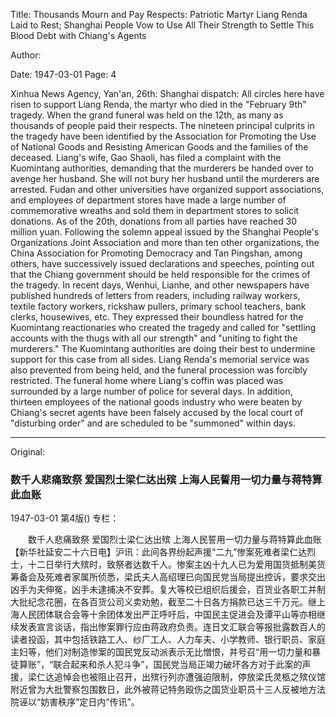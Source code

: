 Title: Thousands Mourn and Pay Respects: Patriotic Martyr Liang Renda Laid to Rest; Shanghai People Vow to Use All Their Strength to Settle This Blood Debt with Chiang's Agents

Author:

Date: 1947-03-01
Page: 4

Xinhua News Agency, Yan'an, 26th: Shanghai dispatch: All circles here have risen to support Liang Renda, the martyr who died in the "February 9th" tragedy. When the grand funeral was held on the 12th, as many as thousands of people paid their respects. The nineteen principal culprits in the tragedy have been identified by the Association for Promoting the Use of National Goods and Resisting American Goods and the families of the deceased. Liang's wife, Gao Shaoli, has filed a complaint with the Kuomintang authorities, demanding that the murderers be handed over to avenge her husband. She will not bury her husband until the murderers are arrested. Fudan and other universities have organized support associations, and employees of department stores have made a large number of commemorative wreaths and sold them in department stores to solicit donations. As of the 20th, donations from all parties have reached 30 million yuan. Following the solemn appeal issued by the Shanghai People's Organizations Joint Association and more than ten other organizations, the China Association for Promoting Democracy and Tan Pingshan, among others, have successively issued declarations and speeches, pointing out that the Chiang government should be held responsible for the crimes of the tragedy. In recent days, Wenhui, Lianhe, and other newspapers have published hundreds of letters from readers, including railway workers, textile factory workers, rickshaw pullers, primary school teachers, bank clerks, housewives, etc. They expressed their boundless hatred for the Kuomintang reactionaries who created the tragedy and called for "settling accounts with the thugs with all our strength" and "uniting to fight the murderers." The Kuomintang authorities are doing their best to undermine support for this case from all sides. Liang Renda's memorial service was also prevented from being held, and the funeral procession was forcibly restricted. The funeral home where Liang's coffin was placed was surrounded by a large number of police for several days. In addition, thirteen employees of the national goods industry who were beaten by Chiang's secret agents have been falsely accused by the local court of "disturbing order" and are scheduled to be "summoned" within days.



<hr /> 

Original: 


### 数千人悲痛致祭  爱国烈士梁仁达出殡  上海人民誓用一切力量与蒋特算此血账

1947-03-01
第4版()
专栏：

　　数千人悲痛致祭
    爱国烈士梁仁达出殡
    上海人民誓用一切力量与蒋特算此血账
    【新华社延安二十六日电】沪讯：此间各界纷起声援“二九”惨案死难者梁仁达烈士，十二日举行大殡时，致祭者达数千人。惨案主凶十九人已为爱用国货抵制美货筹备会及死难者家属所侦悉，梁氏夫人高绍理已向国民党当局提出控诉，要求交出凶手为夫伸冤，凶手未逮捕决不安葬。复大等校已组织后援会，百货业各职工并制大批纪念花圈，在各百货公司义卖劝勉，截至二十日各方捐款已达三千万元。继上海人民团体联合会等十余团体发出严正呼吁后，中国民主促进会及谭平山等亦相继续发表宣言谈话，指出惨案罪行应由蒋政府负责。连日文汇联合等报批露数百人的读者投函，其中包括铁路工人、纱厂工人、人力车夫、小学教师、银行职员、家庭主妇等，他们对制造惨案的国民党反动派表示无比憎恨，并号召“用一切力量和暴徒算账”，“联合起来和杀人犯斗争”，国民党当局正竭力破坏各方对于此案的声援，梁仁达追悼会也被阻止召开，出殡行列亦遭强迫限制，停放梁氏灵柩之殡仪馆附近曾为大批警察包围数日，此外被蒋记特务殴伤之国货业职员十三人反被地方法院诬以“妨害秩序”定日内“传讯”。
